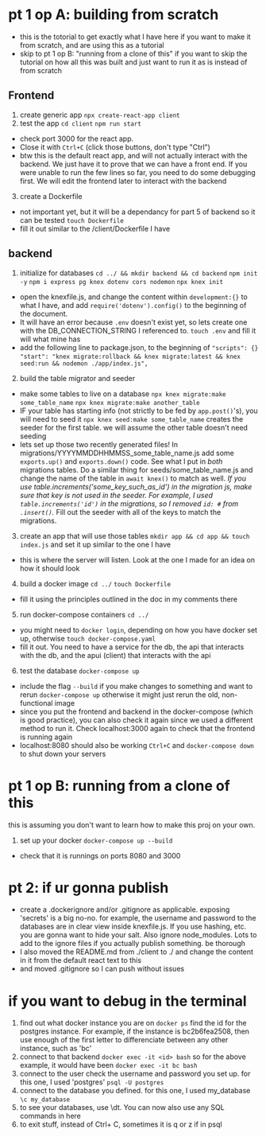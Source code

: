 # pt 1 op A: building from scratch
- this is the totorial to get exactly what I have here if you want to make it from scratch, and are using this as a tutorial
- skip to pt 1 op B: "running from a clone of this" if you want to skip the tutorial on how all this was built and just want to run it as is instead of from scratch
## Frontend
1. create generic app
`npx create-react-app client`
2. test the app
`cd client`
`npm run start` 
- check port 3000 for the react app.
- Close it with `Ctrl+C` (click those buttons, don't type "Ctrl")
- btw this is the default react app, and will not actually interact with the backend. We just have it to prove that we can have a front end. If you were unable to run the few lines so far, you need to do some debugging first. We will edit the frontend later to interact with the backend
3. create a Dockerfile
- not important yet, but it will be a dependancy for part 5 of backend so it can be tested
`touch Dockerfile`
- fill it out similar to the /client/Dockerfile I have
## backend
1. initialize for databases
`cd ../ && mkdir backend && cd backend`
`npm init -y`
`npm i express pg knex dotenv cors nodemon`
`npx knex init`
- open the knexfile.js, and change the content within `development:{}` to what I have, and add `require('dotenv').config()` to the beginning of the document.
- It will have an error because `.env` doesn't exist yet, so lets create one with the DB_CONNECTION_STRING I referenced to. `touch .env` and fill it will what mine has
- add the following line to package.json, to the beginning of `"scripts": {}`
`"start": "knex migrate:rollback && knex migrate:latest && knex seed:run && nodemon ./app/index.js",`
2. build the table migrator and seeder
- make some tables to live on a database
`npx knex migrate:make some_table_name`
`npx knex migrate:make another_table`
- IF your table has starting info (not strictly to be fed by `app.post()`'s), you will need to seed it
`npx knex seed:make some_table_name` creates the seeder for the first table. we will assume the other table doesn't need seeding
- lets set up those two recently generated files! In migrations/YYYYMMDDHHMMSS_some_table_name.js add some `exports.up()` and `exports.down()` code. See what I put in _both_ migrations tables. Do a similar thing for seeds/some_table_name.js and change the name of the table in `await knex()` to match as well. *If you use table.increments('some_key_such_as_id') in the migration js, make sure that key is not used in the seeder. For example, I used `table.increments('id')` in the migrations, so I removed `id: #` from `.insert()`.* Fill out the seeder with all of the keys to match the migrations.
3. create an app that will use those tables
`mkdir app && cd app && touch index.js` and set it up similar to the one I have
- this is where the server will listen. Look at the one I made for an idea on how it should look
4. build a docker image
`cd ../`
`touch Dockerfile` 
- fill it using the principles outlined in the doc in my comments there 
<!-- `docker build -t tag_aka_name_for_the_image .`
- (to view of delete images later, use `docker images` and `docker rmi image_name` respectively) -->
5. run docker-compose containers
`cd ../`
- you might need to `docker login`, depending on how you have docker set up, otherwise
`touch docker-compose.yaml`
- fill it out. You need to have a service for the db, the api that interacts with the db, and the apui (client) that interacts with the api
6. test the database
`docker-compose up` 
- include the flag `--build` if you make changes to something and want to rerun `docker-compose up` otherwise it might just rerun the old, non-functional image
- since you put the frontend and backend in the docker-compose (which is good practice), you can also check it again since we used a different method to run it. Check localhost:3000 again to check that the frontend is running again
- localhost:8080 should also be working
`Ctrl+C` and `docker-compose down` to shut down your servers
<!-- not done bc backend isn't showing anything -->
# pt 1 op B: running from a clone of this
this is assuming you don't want to learn how to make this proj on your own. 
<!-- 1. install dependancies -->
1. set up your docker
`docker-compose up --build`
- check that it is runnings on ports 8080 and 3000
<!-- stuff to get it working right off the bat -->
# pt 2: if ur gonna publish
- create a .dockerignore and/or .gitignore as applicable. exposing 'secrets' is a big no-no. for example, the username and password to the databases are in clear view inside knexfile.js. If you use hashing, etc. you are gonna want to hide your salt. Also ignore node_modules. Lots to add to the ignore files if you actually publish something. be thorough
- I also moved the README.md from ./client to ./ and change the content in it from the default react text to this
- and moved .gitignore so I can push without issues


# if you want to debug in the terminal
1. find out what docker instance you are on
`docker ps`
find the id for the postgres instance. For example, if the instance is bc2b6fea2508, then use enough of the first letter to differenciate between any other instance, such as 'bc'
2. connect to that backend
`docker exec -it <id> bash` so for the above example, it would have been `docker exec -it bc bash`
3. connect to the user
check the username and password you set up. for this one, I used 'postgres'
`psql -U postgres`
4. connect to the database you defined. for this one, I used my_database
`\c my_database`
5. to see your databases, use \dt. You can now also use any SQL commands in here
6. to exit stuff, instead of Ctrl+ C, sometimes it is q or z if in psql